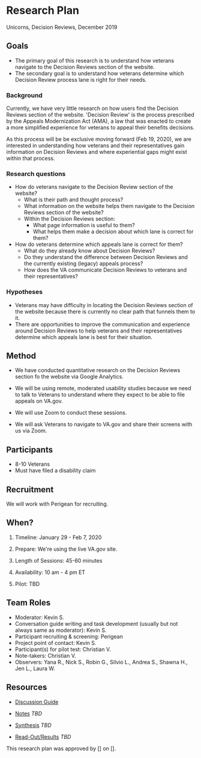 # Research Plan

Unicorns, Decision Reviews, December 2019

## Goals
- The primary goal of this research is to understand how veterans navigate to the Decision Reviews section of the website. 
- The secondary goal is to understand how veterans determine which Decision Review process lane is right for their needs.

### Background
Currently, we have very little research on how users find the Decision Reviews section of the website. 'Decision Review' is the process prescribed by the Appeals Modernization Act (AMA), a law that was enacted to create a more simplified experience for veterans to appeal their benefits decisions. 

As this process will be be exclusive moving forward (Feb 19, 2020), we are interested in understanding how veterans and their representatives gain information on Decision Reviews and where experiential gaps might exist within that process.


### Research questions
- How do veterans navigate to the Decision Review section of the website?
	- What is their path and thought process?
	- What information on the website helps them navigate to the Decision Reviews section of the website?
	- Within the Decision Reviews section:
		- What page information is useful to them?
		- What helps them make a decision about which lane is correct for them?
- How do veterans determine which appeals lane is correct for them?
	- What do they already know about Decision Reviews?
	- Do they understand the difference between Decision Reviews and the currently existing (legacy) appeals process?
	- How does the VA communicate Decision Reviews to veterans and their representatives?


### Hypotheses
- Veterans may have difficulty in locating the Decision Reviews section of the website because there is currently no clear path that funnels them to it.
- There are opportunities to improve the communication and experience around Decision Reviews to help veterans and their representatives determine which appeals lane is best for their situation. 

## Method
- We have conducted quantitative research on the Decision Reviews section fo the website via Google Analytics.

- We will be using remote, moderated usability studies because we need to talk to Veterans to understand where they expect to be able to file appeals on VA.gov. 

- We will use Zoom to conduct these sessions.
  
- We will ask Veterans to navigate to VA.gov and share their screens with us via Zoom.


## Participants
- 8-10 Veterans
- Must have filed a disability claim

## Recruitment
We will work with Perigean for recruiting. 

## When? 
1.	Timeline: January 29 - Feb 7, 2020

2.	Prepare: We're using the live VA.gov site. 

3. Length of Sessions: 45-60 minutes

4.	Availability: 10 am - 4 pm ET

5.	Pilot: TBD

## Team Roles 
- Moderator: Kevin S. 
- Conversation guide writing and task development (usually but not always same as moderator): Kevin S. 
- Participant recruiting & screening: Perigean
- Project point of contact: Kevin S. 
- Participant(s) for pilot test: Christian V.
- Note-takers: Christian V. 
- Observers: Yana R., Nick S., Robin G., Silvio L., Andrea S., Shawna H., Jen L., Laura W.

## Resources

- [Discussion Guide]()

- [Notes]() *TBD*

- [Synthesis]() *TBD*

- [Read-Out/Results]() *TBD*

This research plan was approved by [] on [].
